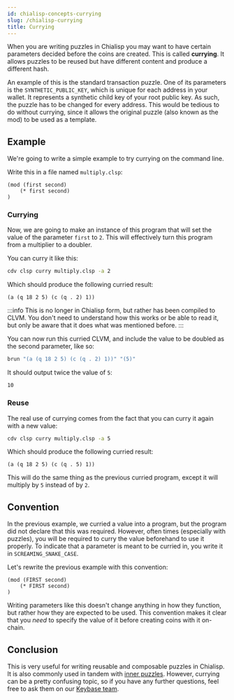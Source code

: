 ```yaml
---
id: chialisp-concepts-currying
slug: /chialisp-currying
title: Currying
---
```


When you are writing puzzles in Chialisp you may want to have certain parameters decided before the coins are created. This is called **currying**. It allows puzzles to be reused but have different content and produce a different hash.

An example of this is the standard transaction puzzle. One of its parameters is the `SYNTHETIC_PUBLIC_KEY`, which is unique for each address in your wallet. It represents a synthetic child key of your root public key. As such, the puzzle has to be changed for every address. This would be tedious to do without currying, since it allows the original puzzle (also known as the mod) to be used as a template.

## Example

We're going to write a simple example to try currying on the command line.

Write this in a file named `multiply.clsp`:

```chialisp title="multiply.clsp"
(mod (first second)
    (* first second)
)
```

### Currying

Now, we are going to make an instance of this program that will set the value of the parameter `first` to `2`. This will effectively turn this program from a multiplier to a doubler.

You can curry it like this:

```bash
cdv clsp curry multiply.clsp -a 2
```

Which should produce the following curried result:

```chialisp
(a (q 18 2 5) (c (q . 2) 1))
```

:::info
This is no longer in Chialisp form, but rather has been compiled to CLVM. You don't need to understand how this works or be able to read it, but only be aware that it does what was mentioned before.
:::

You can now run this curried CLVM, and include the value to be doubled as the second parameter, like so:

```bash
brun "(a (q 18 2 5) (c (q . 2) 1))" "(5)"
```

It should output twice the value of `5`:

```chialisp
10
```

### Reuse

The real use of currying comes from the fact that you can curry it again with a new value:

```bash
cdv clsp curry multiply.clsp -a 5
```

Which should produce the following curried result:

```chialisp
(a (q 18 2 5) (c (q . 5) 1))
```

This will do the same thing as the previous curried program, except it will multiply by `5` instead of by `2`.

## Convention

In the previous example, we curried a value into a program, but the program did not declare that this was required. However, often times (especially with puzzles), you will be required to curry the value beforehand to use it properly. To indicate that a parameter is meant to be curried in, you write it in `SCREAMING_SNAKE_CASE`.

Let's rewrite the previous example with this convention:

```chialisp title="multiply.clsp"
(mod (FIRST second)
    (* FIRST second)
)
```

Writing parameters like this doesn't change anything in how they function, but rather how they are expected to be used. This convention makes it clear that you _need_ to specify the value of it before creating coins with it on-chain.

## Conclusion

This is very useful for writing reusable and composable puzzles in Chialisp. It is also commonly used in tandem with [inner puzzles](/guides/chialisp-inner-puzzles). However, currying can be a pretty confusing topic, so if you have any further questions, feel free to ask them on our [Keybase team](https://keybase.io/team/chia_network.public).
